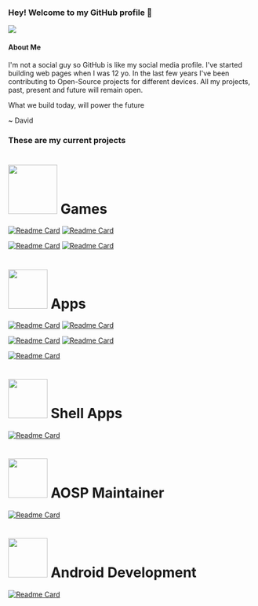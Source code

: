 
### Hey! Welcome to my GitHub profile 🙌
![](https://komarev.com/ghpvc/?username=daviiid99&style=plastic&label=My+Profile+Views)

#### About Me
I'm not a social guy so GitHub is like my social media profile.
I've started building web pages when I was 12 yo. In the last few years I've been contributing to 
Open-Source projects for different devices. All my projects, past, present and future will remain open.

What we build today, will power the future

~ David


### These are my current projects

# <img src="https://cdn2.iconfinder.com/data/icons/game-device-2/512/xone_controller_black_512.png" width="100" height="100"> Games
[![Readme Card](https://github-readme-stats.vercel.app/api/pin/?username=daviiid99&repo=Pokemon_Little_Little_Village&bg_color=30,e96443,904e95&title_color=fff&text_color=fff)](https://github.com/daviiid99/Pokemon_Little_Little_Village)
[![Readme Card](https://github-readme-stats.vercel.app/api/pin/?username=daviiid99&repo=UNO&bg_color=30,e96443,904e95&title_color=fff&text_color=fff)](https://github.com/daviiid99/UNO)

[![Readme Card](https://github-readme-stats.vercel.app/api/pin/?username=daviiid99&repo=Mario_And_Luigi_Partners_In_Time_RPG&bg_color=30,e96443,904e95&title_color=fff&text_color=fff)](https://github.com/daviiid99/Mario_And_Luigi_Partners_In_Time_RPG)
[![Readme Card](https://github-readme-stats.vercel.app/api/pin/?username=daviiid99&repo=Duck_Hunt&bg_color=30,e96443,904e95&title_color=fff&text_color=fff)](https://github.com/daviiid99/Duck_Hunt)

# <img src="https://icon-library.com/images/line-app-icon/line-app-icon-28.jpg" height="80" width="80"> Apps

[![Readme Card](https://github-readme-stats.vercel.app/api/pin/?username=daviiid99&repo=Youtube_Downloader&bg_color=30,e96443,904e95&title_color=fff&text_color=fff)](https://github.com/daviiid99/Youtube_Downloader)
[![Readme Card](https://github-readme-stats.vercel.app/api/pin/?username=daviiid99&repo=Oneplus_Installer&bg_color=30,e96443,904e95&title_color=fff&text_color=fff)](https://github.com/daviiid99/Oneplus_Installer)

[![Readme Card](https://github-readme-stats.vercel.app/api/pin/?username=daviiid99&repo=PyDroidGUI&bg_color=30,e96443,904e95&title_color=fff&text_color=fff)](https://github.com/daviiid99/PyDroidGUI)
[![Readme Card](https://github-readme-stats.vercel.app/api/pin/?username=daviiid99&repo=Kotlin_Calculator_Desktop&bg_color=30,e96443,904e95&title_color=fff&text_color=fff)](https://github.com/daviiid99/Kotlin_Calculator_Desktop)

[![Readme Card](https://github-readme-stats.vercel.app/api/pin/?username=daviiid99&repo=Galaxy_J5_Downloader&bg_color=30,e96443,904e95&title_color=fff&text_color=fff)](https://github.com/daviiid99/Galaxy_J5_Downloader)

# <img src="https://upload.wikimedia.org/wikipedia/commons/b/b3/Terminalicon2.png" height="80" with="80"> Shell Apps
[![Readme Card](https://github-readme-stats.vercel.app/api/pin/?username=daviiid99&repo=PyDroid&bg_color=30,e96443,904e95&title_color=fff&text_color=fff)](https://github.com/daviiid99/PyDroid)

# <img src="https://github.com/daviiid99/daviiid99/blob/main/resources/j5.png" height="80" width="80"> AOSP Maintainer
[![Readme Card](https://github-readme-stats.vercel.app/api/pin/?username=Galaxy-J5-Unofficial-LineageOS-Sources&repo=Manifest&bg_color=30,e96443,904e95&title_color=fff&text_color=fff)](https://github.com/Galaxy-J5-Unofficial-LineageOS-Sources/Manifest)

# <img src="https://iconape.com/wp-content/png_logo_vector/android-robot-head.png" height="80" width="80"> Android Development
[![Readme Card](https://github-readme-stats.vercel.app/api/pin/?username=daviiid99&repo=Project_Dessert&bg_color=30,e96443,904e95&title_color=fff&text_color=fff)](https://github.com/daviiid99/Project_Dessert)

